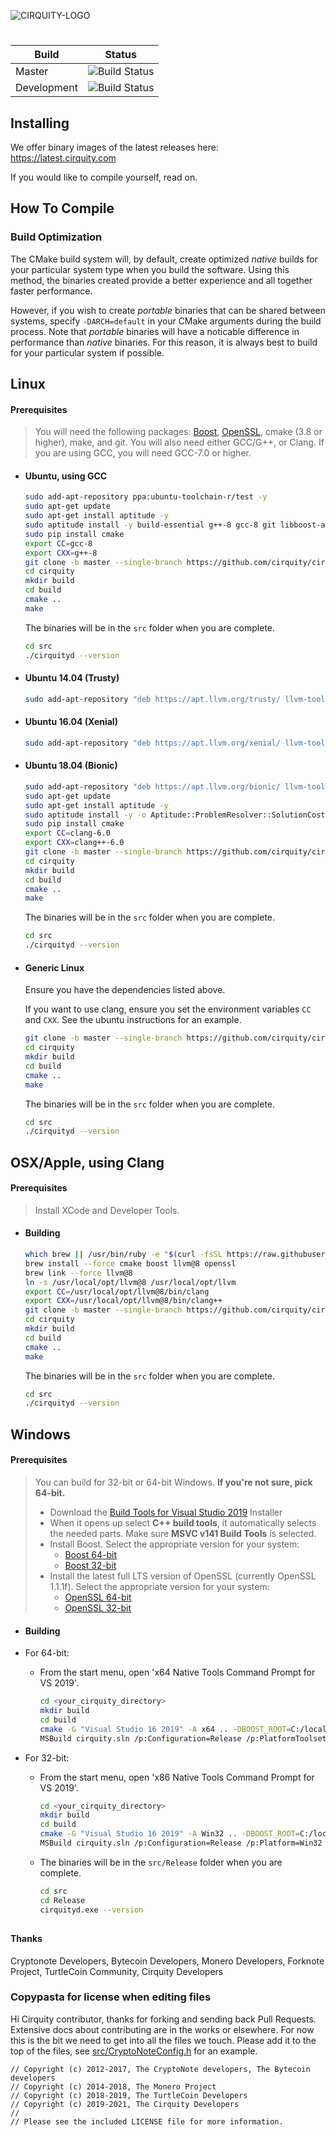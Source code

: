 ![CIRQUITY-LOGO](https://cirquity.com/img/logo-small.png)
#

| Build                | Status |
|---------------------|--------|
| Master              | ![Build Status](https://github.com/cirquity/cirquity/workflows/Build/badge.svg?branch=master)
| Development         | ![Build Status](https://github.com/cirquity/cirquity/workflows/Build/badge.svg?branch=development)

## Installing

We offer binary images of the latest releases here: https://latest.cirquity.com

If you would like to compile yourself, read on.

## How To Compile

### Build Optimization

The CMake build system will, by default, create optimized *native* builds for your particular system type when you build the software. Using this method, the binaries created provide a better experience and all together faster performance.

However, if you wish to create *portable* binaries that can be shared between systems, specify `-DARCH=default` in your CMake arguments during the build process. Note that *portable* binaries will have a noticable difference in performance than *native* binaries. For this reason, it is always best to build for your particular system if possible.

## Linux

#### Prerequisites

> You will need the following packages: [Boost](https://www.boost.org/), [OpenSSL](https://www.openssl.org/), cmake (3.8 or higher), make, and git.
> You will also need either GCC/G++, or Clang.
> If you are using GCC, you will need GCC-7.0 or higher.

* #### **Ubuntu, using GCC**
    ```bash
    sudo add-apt-repository ppa:ubuntu-toolchain-r/test -y
    sudo apt-get update
    sudo apt-get install aptitude -y
    sudo aptitude install -y build-essential g++-8 gcc-8 git libboost-all-dev python-pip libssl-dev
    sudo pip install cmake
    export CC=gcc-8
    export CXX=g++-8
    git clone -b master --single-branch https://github.com/cirquity/cirquity
    cd cirquity
    mkdir build
    cd build
    cmake ..
    make
    ```

    The binaries will be in the `src` folder when you are complete.

    ```bash
    cd src
    ./cirquityd --version
    ```

* #### **Ubuntu 14.04 (Trusty)**
    ```bash
    sudo add-apt-repository "deb https://apt.llvm.org/trusty/ llvm-toolchain-trusty 6.0 main"
    ```

* #### **Ubuntu 16.04 (Xenial)**
    ```bash
    sudo add-apt-repository "deb https://apt.llvm.org/xenial/ llvm-toolchain-xenial 6.0 main"
    ```

* #### **Ubuntu 18.04 (Bionic)**
    ```bash
    sudo add-apt-repository "deb https://apt.llvm.org/bionic/ llvm-toolchain-bionic 6.0 main"
    sudo apt-get update
    sudo apt-get install aptitude -y
    sudo aptitude install -y -o Aptitude::ProblemResolver::SolutionCost='100*canceled-actions,200*removals' build-essential clang-6.0 libstdc++-7-dev git libboost-all-dev python-pip libssl-dev
    sudo pip install cmake
    export CC=clang-6.0
    export CXX=clang++-6.0
    git clone -b master --single-branch https://github.com/cirquity/cirquity
    cd cirquity
    mkdir build
    cd build
    cmake ..
    make
    ```

    The binaries will be in the `src` folder when you are complete.

    ```bash
    cd src
    ./cirquityd --version
    ```

* #### **Generic Linux**

    Ensure you have the dependencies listed above.

    If you want to use clang, ensure you set the environment variables `CC` and `CXX`.
    See the ubuntu instructions for an example.

    ```bash
    git clone -b master --single-branch https://github.com/cirquity/cirquity
    cd cirquity
    mkdir build
    cd build
    cmake ..
    make
    ```

    The binaries will be in the `src` folder when you are complete.

    ```bash
    cd src
    ./cirquityd --version
    ```

## OSX/Apple, using Clang

#### Prerequisites

> Install XCode and Developer Tools.

* #### **Building**

    ```bash
    which brew || /usr/bin/ruby -e "$(curl -fsSL https://raw.githubusercontent.com/Homebrew/install/master/install)"
    brew install --force cmake boost llvm@8 openssl
    brew link --force llvm@8
    ln -s /usr/local/opt/llvm@8 /usr/local/opt/llvm
    export CC=/usr/local/opt/llvm@8/bin/clang
    export CXX=/usr/local/opt/llvm@8/bin/clang++
    git clone -b master --single-branch https://github.com/cirquity/cirquity
    cd cirquity
    mkdir build
    cd build
    cmake ..
    make
    ```

    The binaries will be in the `src` folder when you are complete.

    ```bash
    cd src
    ./cirquityd --version
    ```

## Windows

#### Prerequisites

> You can build for 32-bit or 64-bit Windows. **If you're not sure, pick 64-bit.**
> - Download the [Build Tools for Visual Studio 2019](https://visualstudio.microsoft.com/thank-you-downloading-visual-studio/?sku=BuildTools&rel=16) Installer
> - When it opens up select **C++ build tools**, it automatically selects the needed parts. Make sure **MSVC v141 Build Tools** is selected.
> - Install Boost. Select the appropriate version for your system:
>   - [Boost 64-bit](https://bintray.com/boostorg/release/download_file?file_path=1.69.0%2Fbinaries%2Fboost_1_69_0-msvc-14.1-64.exe)
>   - [Boost 32-bit](https://bintray.com/boostorg/release/download_file?file_path=1.69.0%2Fbinaries%2Fboost_1_69_0-msvc-14.1-32.exe)
> - Install the latest full LTS version of OpenSSL (currently OpenSSL 1.1.1f). Select the appropriate version for your system:
>   - [OpenSSL 64-bit](https://slproweb.com/download/Win64OpenSSL-1_1_1f.exe)
>   - [OpenSSL 32-bit](https://slproweb.com/download/Win32OpenSSL-1_1_1f.exe)

* #### **Building**

* For 64-bit:
    * From the start menu, open 'x64 Native Tools Command Prompt for VS 2019'.
    
        ```bash
        cd <your_cirquity_directory>
        mkdir build
        cd build
        cmake -G "Visual Studio 16 2019" -A x64 .. -DBOOST_ROOT=C:/local/boost_1_69_0
        MSBuild cirquity.sln /p:Configuration=Release /p:PlatformToolset=v141 /m` or `MSBuild src\cli.vcxproj /p:Configuration=Release /p:PlatformToolset=v141 /m
        ```

* For 32-bit:
    * From the start menu, open 'x86 Native Tools Command Prompt for VS 2019'.
    
        ```bash
        cd <your_cirquity_directory>
        mkdir build
        cd build
        cmake -G "Visual Studio 16 2019" -A Win32 .. -DBOOST_ROOT=C:/local/boost_1_69_0
        MSBuild cirquity.sln /p:Configuration=Release /p:Platform=Win32 /p:PlatformToolset=v141 /m
        ```

    * The binaries will be in the `src/Release` folder when you are complete.
    
        ```bash
        cd src
        cd Release
        cirquityd.exe --version
        ```

##
#### Thanks
Cryptonote Developers, Bytecoin Developers, Monero Developers, Forknote Project, TurtleCoin Community, Cirquity Developers

### Copypasta for license when editing files

Hi Cirquity contributor, thanks for forking and sending back Pull Requests. Extensive docs about contributing are in the works or elsewhere. For now this is the bit we need to get into all the files we touch. Please add it to the top of the files, see [src/CryptoNoteConfig.h](https://github.com/cirquity/cirquity/commit/740379f9b41b40b7de20ba9b43585f81e8dbd9c8) for an example.

```
// Copyright (c) 2012-2017, The CryptoNote developers, The Bytecoin developers
// Copyright (c) 2014-2018, The Monero Project
// Copyright (c) 2018-2019, The TurtleCoin Developers
// Copyright (c) 2019-2021, The Cirquity Developers
//
// Please see the included LICENSE file for more information.
```
